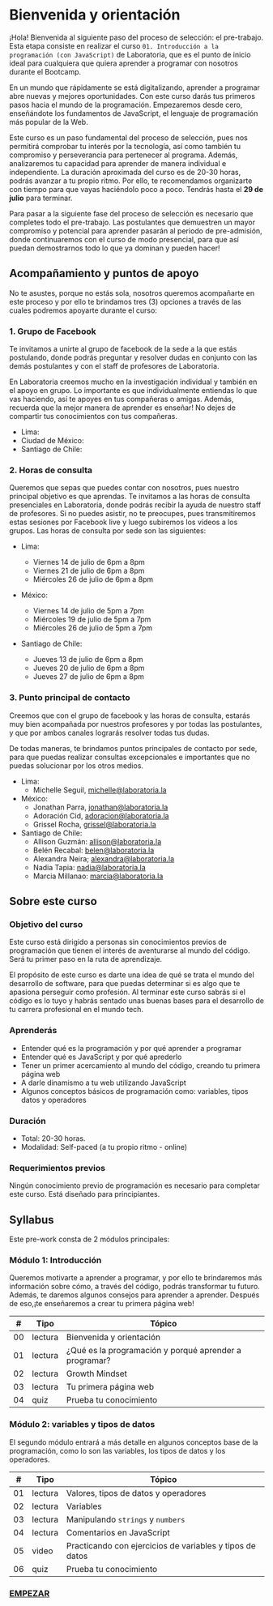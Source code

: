 # Bienvenida y orientación
¡Hola! Bienvenida al siguiente paso del proceso de selección: el pre-trabajo. Esta etapa consiste en realizar el curso `01. Introducción a la programación (con JavaScript)` de Laboratoria, que es el punto de inicio ideal para cualquiera que quiera aprender a programar con nosotros durante el Bootcamp.  

En un mundo que rápidamente se está digitalizando, aprender a programar abre nuevas y mejores oportunidades. Con este curso darás tus primeros pasos hacia el mundo de la programación. Empezaremos desde cero, enseñándote los fundamentos de JavaScript, el lenguaje de programación más popular de la Web.

Este curso es un paso fundamental del proceso de selección, pues nos permitirá comprobar tu interés por la tecnología, así como también tu compromiso y perseverancia para pertenecer al programa. Además, analizaremos tu capacidad para aprender de manera individual e independiente.
La duración aproximada del curso es de 20-30 horas, podrás avanzar a tu propio ritmo. Por ello, te recomendamos organizarte con tiempo para que vayas haciéndolo poco a poco. Tendrás hasta el **29 de julio** para terminar.  

Para pasar a la siguiente fase del proceso de selección es necesario que completes todo el pre-trabajo. Las postulantes que demuestren un mayor compromiso y potencial para aprender pasarán al periodo de pre-admisión, donde continuaremos con el curso de modo presencial, para que así puedan demostrarnos todo lo que ya dominan y pueden hacer!

## Acompañamiento y puntos de apoyo
No te asustes, porque no estás sola, nosotros queremos acompañarte en este proceso y por ello te brindamos tres (3) opciones a través de las cuales podremos apoyarte durante el curso:

<!--
## Descargar y cuentas
Para completar este curso, necesitarás desacargar y crear cuentas de algunos servicios web. Antes de empezar, es necesario que:

  1. Tengas una cuenta de Google (Gmail). Si no tienes, puedes crea una aquí: https://accounts.google.com/SignUp?hl=es
  2. Tengas el navegador web Google Chrome. Si no lo tienes, puedes descargarlo aquí: https://www.google.com/chrome/browser/desktop/index.html
  3. Crea una cuenta en Replit (un salón de clases virtual para aprender código): https://repl.it/signup
  3. Crea una cuenta en GitHub (una plataforma de trabajo colaborativo para programadores): https://github.com/join
  4. Descarga Atom (un editor de texto): https://atom.io/

Video de Michelle explicando las descargas.
[![IMAGE ALT TEXT HERE](https://img.youtube.com/vi/TePHiOKb72k/0.jpg)](https://www.youtube.com/watch?v=TePHiOKb72k)
-->

### 1. Grupo de Facebook
Te invitamos a unirte al grupo de facebook de la sede a la que estás postulando, donde podrás preguntar y resolver dudas en conjunto con las demás postulantes y con el staff de profesores de Laboratoria.

En Laboratoria creemos mucho en la investigación individual y también en el apoyo en grupo. Lo importante es que individualmente entiendas lo que vas haciendo, así te apoyes en tus compañeras o amigas. Además, recuerda que la mejor manera de aprender es enseñar! No dejes de compartir tus conocimientos con tus compañeras.

* Lima:
* Ciudad de México:
* Santiago de Chile:

### 2. Horas de consulta
Queremos que sepas que puedes contar con nosotros, pues nuestro principal objetivo es que aprendas. Te invitamos a las horas de consulta presenciales en Laboratoria, donde podrás recibir la ayuda de nuestro staff de profesores. Si no puedes asistir, no te preocupes, pues transmitiremos estas sesiones por Facebook live y luego subiremos los videos a los grupos.
Las horas de consulta por sede son las siguientes:

* Lima:
  - Viernes 14 de julio de 6pm a 8pm
  - Viernes 21 de julio de 6pm a 8pm
  - Miércoles 26 de julio de 6pm a 8pm


* México:
  - Viernes 14 de julio de 5pm a 7pm
  - Miércoles 19 de julio de 5pm a 7pm
  - Miércoles 26 de julio de 5pm a 7pm


* Santiago de Chile:
  - Jueves 13 de julio de 6pm a 8pm
  - Jueves 20 de julio de 6pm a 8pm
  - Jueves 27 de julio de 6pm a 8pm

### 3. Punto principal de contacto
Creemos que con el grupo de facebook y las horas de consulta, estarás muy bien acompañada por nuestros profesores y por todas las postulantes, y que por ambos canales lograrás resolver todas tus dudas.

De todas maneras, te brindamos puntos principales de contacto por sede, para que puedas realizar consultas excepcionales e importantes que no puedas solucionar por los otros medios.

* Lima:
  - Michelle Seguil, michelle@laboratoria.la
* México:
  - Jonathan Parra, jonathan@laboratoria.la
  -	Adoración Cid, adoracion@laboratoria.la
  - Grissel Rocha, grissel@laboratoria.la
* Santiago de Chile:
  - Allison Guzmán: allison@laboratoria.la
  - Belén Recabal: belen@laboratoria.la
  - Alexandra Neira; alexandra@laboratoria.la
  - Nadia Tapia: nadia@laboratoria.la
  - Marcia Millanao: marcia@laboratoria.la

<!--
## Fechas importantes
Si estás tomando este curso como parte del proceso de admisión a Laboratoria, las fechas importantes son ....

## Expectativas
Nuestra expectativa con este curso es...
-->

## Sobre este curso

### Objetivo del curso
Este curso está dirigido a personas sin conocimientos previos de programación que tienen el interés de aventurarse al mundo del código. Será tu primer paso en la ruta de aprendizaje.

El propósito de este curso es darte una idea de qué se trata el mundo del desarrollo de software, para que puedas determinar si es algo que te apasiona perseguir como profesión. Al terminar este curso sabrás si el código es lo tuyo y habrás sentado unas buenas bases para el desarrollo de tu carrera profesional en el mundo tech.

### Aprenderás
- Entender qué es la programación y por qué aprender a programar
- Entender qué es JavaScript y por qué aprederlo
- Tener un primer acercamiento al mundo del código, creando tu primera página web
- A darle dinamismo a tu web utilizando JavaScript
- Algunos conceptos básicos de programación como: variables, tipos datos y operadores

### Duración
* Total: 20-30 horas.
* Modalidad: Self-paced (a tu propio ritmo - online)

### Requerimientos previos
Ningún conocimiento previo de programación es necesario para completar este curso. Está diseñado para principiantes.

## Syllabus
Este pre-work consta de 2 módulos principales:

### Módulo 1: Introducción

Queremos motivarte a aprender a programar, y por ello te brindaremos más información sobre cómo, a través del código, podrás transformar tu futuro. Además, te daremos algunos consejos para aprender a aprender. Después de eso,¡te enseñaremos a crear tu primera página web!

| # | Tipo | Tópico           
| - | ----- | -----
| 00 | lectura | Bienvenida y orientación
| 01 | lectura | ¿Qué es la programación y porqué aprender a programar?
| 02 | lectura | Growth Mindset
| 03 | lectura | Tu primera página web
| 04 | quiz | Prueba tu conocimiento

### Módulo 2: variables y tipos de datos

El segundo módulo entrará a más detalle en algunos conceptos base de la programación, como lo son las variables, los tipos de datos y los operadores.

| # | Tipo | Tópico           
| - | ----- | -----
| 01 | lectura | Valores, tipos de datos y operadores
| 02 | lectura | Variables
| 03 | lectura | Manipulando `strings` y `numbers`
| 04 | lectura | Comentarios en JavaScript
| 05 | video | Practicando con ejercicios de variables y tipos de datos
| 06 | quiz | Prueba tu conocimiento

### **[EMPEZAR](01-growth-mindset.md)**
